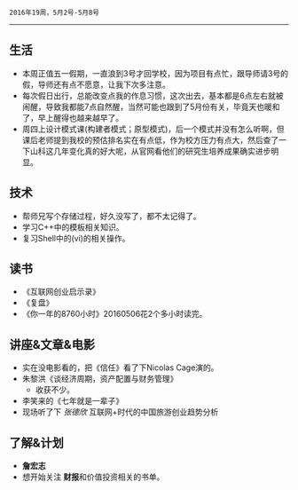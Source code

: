 	2016年19周，5月2号-5月8号
---
##  生活
+ 本周正值五一假期，一直浪到3号才回学校，因为项目有点忙，跟导师请3号的假，导师还有点不愿意，让我下次多注意。
+ 每次假日出行，总能改变点我的作息习惯，这次出去，基本都是6点左右就被闹醒，导致我都能7点自然醒，当然可能也跟到了5月份有关，毕竟天也暖和了，早上醒得也越来越早了。
+ 周四上设计模式课(构建者模式；原型模式)，后一个模式并没有怎么听啊，但课后老师提到我校的预估排名实在有点低，作为校方压力有点大，然后查了一下山科这几年变化真的好大呢，从官网看他们的研究生培养成果确实进步明显。

##  技术
+ 帮师兄写个存储过程，好久没写了，都不太记得了。
+ 学习C++中的模板相关知识。
+ 复习Shell中的(vi)的相关操作。

##  读书
+ 《互联网创业启示录》
+ 《复盘》
+ 《你一年的8760小时》20160506花2个多小时读完。

##  讲座&文章&电影
+ 实在没电影看的，把《信任》看了下Nicolas Cage演的。
+ 朱黎洪《谈经济周期，资产配置与财务管理》
	+ 收获不少。
+ 李笑来的《七年就是一辈子》
+ 现场听了下 *张德欣* 互联网+时代的中国旅游创业趋势分析

##  了解&计划
+ **詹宏志**
+ 想开始关注 **财报**和价值投资相关的书单。